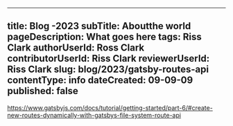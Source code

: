 ---

title: Blog -2023
subTitle: Aboutthe world
pageDescription: What goes here
tags: Riss Clark
authorUserId: Ross Clark
contributorUserId: Riss Clark
reviewerUserId: Riss Clark
slug: blog/2023/gatsby-routes-api
contentType: info
dateCreated: 09-09-09
published: false
---------------

https://www.gatsbyjs.com/docs/tutorial/getting-started/part-6/#create-new-routes-dynamically-with-gatsbys-file-system-route-api
